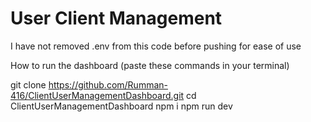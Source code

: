 # User Client Management 

I have not removed .env from this code before pushing for ease of use

How to run the dashboard (paste these commands in your terminal)

git clone https://github.com/Rumman-416/ClientUserManagementDashboard.git
cd ClientUserManagementDashboard
npm i
npm run dev

